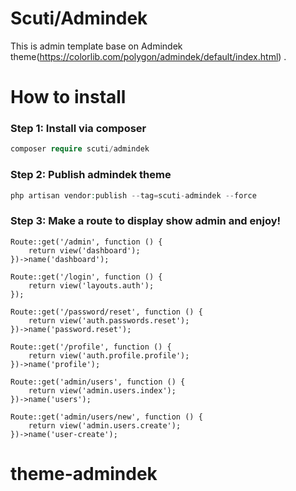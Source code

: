 # Scuti/Admindek
This is admin template base on Admindek theme(https://colorlib.com/polygon/admindek/default/index.html) .

# How to install

### Step 1: Install via composer

```php
composer require scuti/admindek
```

### Step 2: Publish admindek theme

```php
php artisan vendor:publish --tag=scuti-admindek --force
```

### Step 3: Make a route to display show admin and enjoy!

```
Route::get('/admin', function () {
    return view('dashboard');
})->name('dashboard');

Route::get('/login', function () {
    return view('layouts.auth');
});

Route::get('/password/reset', function () {
    return view('auth.passwords.reset');
})->name('password.reset');

Route::get('/profile', function () {
    return view('auth.profile.profile');
})->name('profile');

Route::get('admin/users', function () {
    return view('admin.users.index');
})->name('users');

Route::get('admin/users/new', function () {
    return view('admin.users.create');
})->name('user-create');
```
# theme-admindek

